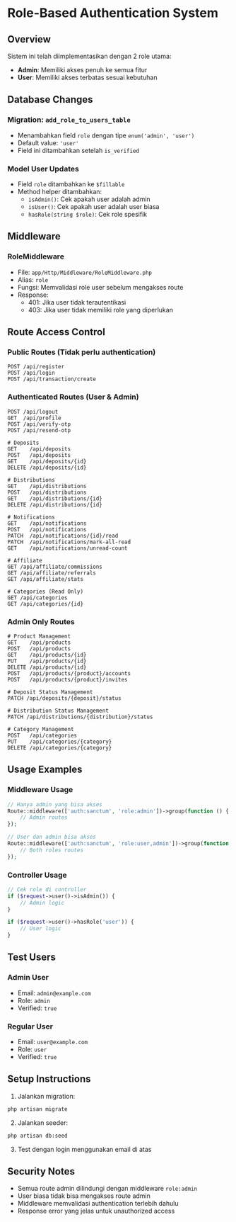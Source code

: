 # Role-Based Authentication System

## Overview
Sistem ini telah diimplementasikan dengan 2 role utama:
- **Admin**: Memiliki akses penuh ke semua fitur
- **User**: Memiliki akses terbatas sesuai kebutuhan

## Database Changes

### Migration: `add_role_to_users_table`
- Menambahkan field `role` dengan tipe `enum('admin', 'user')`
- Default value: `'user'`
- Field ini ditambahkan setelah `is_verified`

### Model User Updates
- Field `role` ditambahkan ke `$fillable`
- Method helper ditambahkan:
  - `isAdmin()`: Cek apakah user adalah admin
  - `isUser()`: Cek apakah user adalah user biasa
  - `hasRole(string $role)`: Cek role spesifik

## Middleware

### RoleMiddleware
- File: `app/Http/Middleware/RoleMiddleware.php`
- Alias: `role`
- Fungsi: Memvalidasi role user sebelum mengakses route
- Response:
  - 401: Jika user tidak terautentikasi
  - 403: Jika user tidak memiliki role yang diperlukan

## Route Access Control

### Public Routes (Tidak perlu authentication)
```
POST /api/register
POST /api/login
POST /api/transaction/create
```

### Authenticated Routes (User & Admin)
```
POST /api/logout
GET  /api/profile
POST /api/verify-otp
POST /api/resend-otp

# Deposits
GET    /api/deposits
POST   /api/deposits
GET    /api/deposits/{id}
DELETE /api/deposits/{id}

# Distributions
GET    /api/distributions
POST   /api/distributions
GET    /api/distributions/{id}
DELETE /api/distributions/{id}

# Notifications
GET    /api/notifications
POST   /api/notifications
PATCH  /api/notifications/{id}/read
PATCH  /api/notifications/mark-all-read
GET    /api/notifications/unread-count

# Affiliate
GET /api/affiliate/commissions
GET /api/affiliate/referrals
GET /api/affiliate/stats

# Categories (Read Only)
GET /api/categories
GET /api/categories/{id}
```

### Admin Only Routes
```
# Product Management
GET    /api/products
POST   /api/products
GET    /api/products/{id}
PUT    /api/products/{id}
DELETE /api/products/{id}
POST   /api/products/{product}/accounts
POST   /api/products/{product}/invites

# Deposit Status Management
PATCH /api/deposits/{deposit}/status

# Distribution Status Management
PATCH /api/distributions/{distribution}/status

# Category Management
POST   /api/categories
PUT    /api/categories/{category}
DELETE /api/categories/{category}
```

## Usage Examples

### Middleware Usage
```php
// Hanya admin yang bisa akses
Route::middleware(['auth:sanctum', 'role:admin'])->group(function () {
    // Admin routes
});

// User dan admin bisa akses
Route::middleware(['auth:sanctum', 'role:user,admin'])->group(function () {
    // Both roles routes
});
```

### Controller Usage
```php
// Cek role di controller
if ($request->user()->isAdmin()) {
    // Admin logic
}

if ($request->user()->hasRole('user')) {
    // User logic
}
```

## Test Users

### Admin User
- Email: `admin@example.com`
- Role: `admin`
- Verified: `true`

### Regular User
- Email: `user@example.com`
- Role: `user`
- Verified: `true`

## Setup Instructions

1. Jalankan migration:
```bash
php artisan migrate
```

2. Jalankan seeder:
```bash
php artisan db:seed
```

3. Test dengan login menggunakan email di atas

## Security Notes

- Semua route admin dilindungi dengan middleware `role:admin`
- User biasa tidak bisa mengakses route admin
- Middleware memvalidasi authentication terlebih dahulu
- Response error yang jelas untuk unauthorized access
